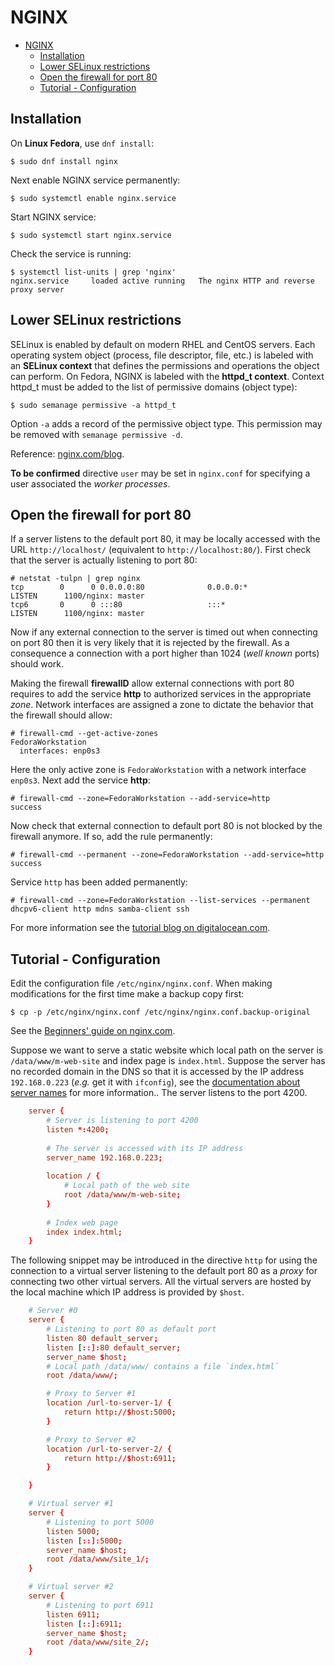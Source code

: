# NGINX

- [NGINX](#nginx)
  - [Installation](#installation)
  - [Lower SELinux restrictions](#lower-selinux-restrictions)
  - [Open the firewall for port 80](#open-the-firewall-for-port-80)
  - [Tutorial - Configuration](#tutorial---configuration)

## Installation

On **Linux Fedora**, use `dnf install`:
```
$ sudo dnf install nginx
```

Next enable NGINX service permanently:
```
$ sudo systemctl enable nginx.service
```

Start NGINX service:
```
$ sudo systemctl start nginx.service
```

Check the service is running:
```
$ systemctl list-units | grep 'nginx'
nginx.service     loaded active running   The nginx HTTP and reverse proxy server 
```

## Lower SELinux restrictions

SELinux is enabled by default on modern RHEL and CentOS servers. Each operating system object (process, file descriptor, file, etc.) is labeled with an **SELinux context** that defines the permissions and operations the object can perform. On Fedora, NGINX is labeled with the **httpd_t context**.  Context httpd_t must be added to the list of permissive domains (object type):
```
$ sudo semanage permissive -a httpd_t
```
Option `-a` adds a record of the permissive object type. This permission may be removed with `semanage permissive -d`.

Reference: [nginx.com/blog](https://www.nginx.com/blog/using-nginx-plus-with-selinux/).

**To be confirmed** directive `user` may be set in `nginx.conf` for specifying a user associated the *worker processes*.

## Open the firewall for port 80

If a server listens to the default port 80, it may be locally accessed with the URL `http://localhost/` (equivalent to `http://localhost:80/`). First check that the server is actually listening to port 80:
```
# netstat -tulpn | grep nginx
tcp        0      0 0.0.0.0:80              0.0.0.0:*               LISTEN      1100/nginx: master  
tcp6       0      0 :::80                   :::*                    LISTEN      1100/nginx: master  
```

Now if any external connection to the server is timed out when connecting on port 80 then it is very likely that it is rejected by the firewall. As a consequence a connection with a port higher than 1024 (*well known* ports) should work.

Making the firewall **firewallD** allow external connections with port 80 requires to add the service **http** to authorized services in the appropriate *zone*. Network interfaces are assigned a zone to dictate the behavior that the firewall should allow:
```
# firewall-cmd --get-active-zones
FedoraWorkstation
  interfaces: enp0s3
```
Here the only active zone is `FedoraWorkstation` with a network interface `enp0s3`. Next add the service **http**:
```
# firewall-cmd --zone=FedoraWorkstation --add-service=http
success
```
Now check that external connection to default port 80 is not blocked by the firewall anymore. If so, add the rule permanently:
```
# firewall-cmd --permanent --zone=FedoraWorkstation --add-service=http
success
```
Service `http` has been added permanently:
```
# firewall-cmd --zone=FedoraWorkstation --list-services --permanent
dhcpv6-client http mdns samba-client ssh
```
For more information see the [tutorial blog on digitalocean.com](https://www.digitalocean.com/community/tutorials/how-to-set-up-a-firewall-using-firewalld-on-centos-7).


## Tutorial - Configuration

Edit the configuration file `/etc/nginx/nginx.conf`. When making modifications for the first time make a backup copy first:
```
$ cp -p /etc/nginx/nginx.conf /etc/nginx/nginx.conf.backup-original
```

See the [Beginners' guide on nginx.com](https://nginx.org/en/docs/beginners_guide.html).

Suppose we want to serve a static website which local path on the server is `/data/www/m-web-site` and index page is `index.html`. Suppose the server has no recorded domain in the DNS so that it is accessed by the IP address `192.168.0.223` (*e.g.* get it with `ifconfig`), see the [documentation about server names](https://nginx.org/en/docs/http/server_names.html) for more information.. The server listens to the port 4200.

```conf
    server {
        # Server is listening to port 4200
        listen *:4200;
        
        # The server is accessed with its IP address
        server_name 192.168.0.223;
        
        location / {
            # Local path of the web site
            root /data/www/m-web-site;
        }
        
        # Index web page
        index index.html;
    }
```

The following snippet may be introduced in the directive `http` for using the connection to a virtual server listening to the default port 80 as a *proxy* for connecting two other virtual servers. All the virtual servers are hosted by the local machine which IP address is provided by `$host`.
```conf
    # Server #0
    server {
        # Listening to port 80 as default port
        listen 80 default_server;
        listen [::]:80 default_server;
        server_name $host;
        # Local path /data/www/ contains a file `index.html`
        root /data/www/;

        # Proxy to Server #1
        location /url-to-server-1/ {
            return http://$host:5000;
        }

        # Proxy to Server #2
        location /url-to-server-2/ {
            return http://$host:6911;
        }

    }

    # Virtual server #1
    server {
        # Listening to port 5000
        listen 5000;
        listen [::]:5000;
        server_name $host;
        root /data/www/site_1/;
    }

    # Virtual server #2
    server {
        # Listening to port 6911
        listen 6911;
        listen [::]:6911;
        server_name $host;
        root /data/www/site_2/;
    }
```